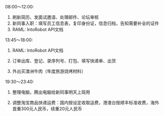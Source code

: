 08:00～12:00:

1. 刷新简历、发面试邀请、处理邮件、论坛审核
2. 新同事入职：填写员工信息表，复印身份证，信息归档，告知需要补全的证件
3. RAML: IntoRobot API文档

13:45～18:00:

1. RAML: IntoRobot API文档

2. 订单出库、登记、录序列号、打包、填写快递单、出货

3. 外出买澳洲牛肉（年度旅游烧烤材料）


19:30～23:40:

1. 整理电脑，腾出电脑给新同事明天上班用

2. 调整淘宝商品快递运费：国内按设定收取运费，港澳台按顺丰标准收费，海外首重300元人民币，续重20元人民币


